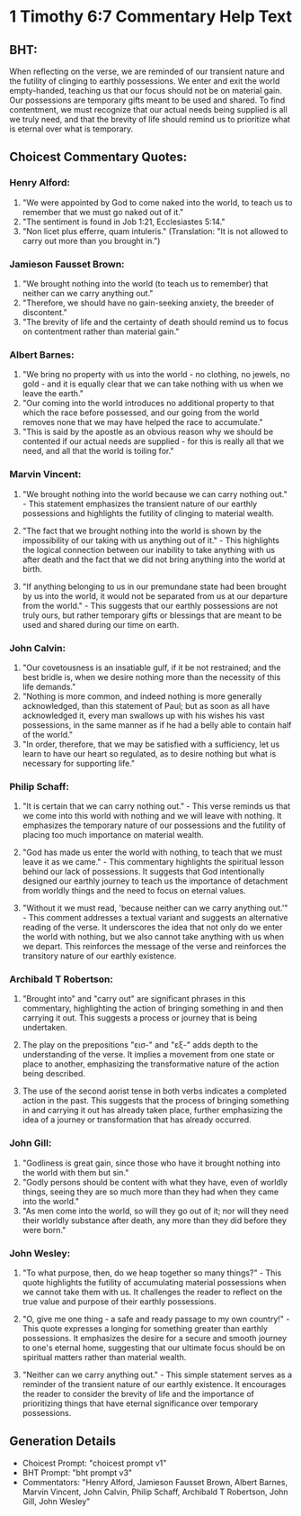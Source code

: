 # 1 Timothy 6:7 Commentary Help Text

## BHT:
When reflecting on the verse, we are reminded of our transient nature and the futility of clinging to earthly possessions. We enter and exit the world empty-handed, teaching us that our focus should not be on material gain. Our possessions are temporary gifts meant to be used and shared. To find contentment, we must recognize that our actual needs being supplied is all we truly need, and that the brevity of life should remind us to prioritize what is eternal over what is temporary.

## Choicest Commentary Quotes:
### Henry Alford:
1. "We were appointed by God to come naked into the world, to teach us to remember that we must go naked out of it."
2. "The sentiment is found in Job 1:21, Ecclesiastes 5:14."
3. "Non licet plus efferre, quam intuleris." (Translation: "It is not allowed to carry out more than you brought in.")

### Jamieson Fausset Brown:
1. "We brought nothing into the world (to teach us to remember) that neither can we carry anything out." 
2. "Therefore, we should have no gain-seeking anxiety, the breeder of discontent."
3. "The brevity of life and the certainty of death should remind us to focus on contentment rather than material gain."

### Albert Barnes:
1. "We bring no property with us into the world - no clothing, no jewels, no gold - and it is equally clear that we can take nothing with us when we leave the earth."
2. "Our coming into the world introduces no additional property to that which the race before possessed, and our going from the world removes none that we may have helped the race to accumulate."
3. "This is said by the apostle as an obvious reason why we should be contented if our actual needs are supplied - for this is really all that we need, and all that the world is toiling for."

### Marvin Vincent:
1. "We brought nothing into the world because we can carry nothing out." - This statement emphasizes the transient nature of our earthly possessions and highlights the futility of clinging to material wealth.

2. "The fact that we brought nothing into the world is shown by the impossibility of our taking with us anything out of it." - This highlights the logical connection between our inability to take anything with us after death and the fact that we did not bring anything into the world at birth.

3. "If anything belonging to us in our premundane state had been brought by us into the world, it would not be separated from us at our departure from the world." - This suggests that our earthly possessions are not truly ours, but rather temporary gifts or blessings that are meant to be used and shared during our time on earth.

### John Calvin:
1. "Our covetousness is an insatiable gulf, if it be not restrained; and the best bridle is, when we desire nothing more than the necessity of this life demands."
2. "Nothing is more common, and indeed nothing is more generally acknowledged, than this statement of Paul; but as soon as all have acknowledged it, every man swallows up with his wishes his vast possessions, in the same manner as if he had a belly able to contain half of the world."
3. "In order, therefore, that we may be satisfied with a sufficiency, let us learn to have our heart so regulated, as to desire nothing but what is necessary for supporting life."

### Philip Schaff:
1. "It is certain that we can carry nothing out." - This verse reminds us that we come into this world with nothing and we will leave with nothing. It emphasizes the temporary nature of our possessions and the futility of placing too much importance on material wealth.

2. "God has made us enter the world with nothing, to teach that we must leave it as we came." - This commentary highlights the spiritual lesson behind our lack of possessions. It suggests that God intentionally designed our earthly journey to teach us the importance of detachment from worldly things and the need to focus on eternal values.

3. "Without it we must read, 'because neither can we carry anything out.'" - This comment addresses a textual variant and suggests an alternative reading of the verse. It underscores the idea that not only do we enter the world with nothing, but we also cannot take anything with us when we depart. This reinforces the message of the verse and reinforces the transitory nature of our earthly existence.

### Archibald T Robertson:
1. "Brought into" and "carry out" are significant phrases in this commentary, highlighting the action of bringing something in and then carrying it out. This suggests a process or journey that is being undertaken.

2. The play on the prepositions "εισ-" and "εξ-" adds depth to the understanding of the verse. It implies a movement from one state or place to another, emphasizing the transformative nature of the action being described.

3. The use of the second aorist tense in both verbs indicates a completed action in the past. This suggests that the process of bringing something in and carrying it out has already taken place, further emphasizing the idea of a journey or transformation that has already occurred.

### John Gill:
1. "Godliness is great gain, since those who have it brought nothing into the world with them but sin."
2. "Godly persons should be content with what they have, even of worldly things, seeing they are so much more than they had when they came into the world."
3. "As men come into the world, so will they go out of it; nor will they need their worldly substance after death, any more than they did before they were born."

### John Wesley:
1. "To what purpose, then, do we heap together so many things?" - This quote highlights the futility of accumulating material possessions when we cannot take them with us. It challenges the reader to reflect on the true value and purpose of their earthly possessions.

2. "O, give me one thing - a safe and ready passage to my own country!" - This quote expresses a longing for something greater than earthly possessions. It emphasizes the desire for a secure and smooth journey to one's eternal home, suggesting that our ultimate focus should be on spiritual matters rather than material wealth.

3. "Neither can we carry anything out." - This simple statement serves as a reminder of the transient nature of our earthly existence. It encourages the reader to consider the brevity of life and the importance of prioritizing things that have eternal significance over temporary possessions.


## Generation Details
- Choicest Prompt: "choicest prompt v1"
- BHT Prompt: "bht prompt v3"
- Commentators: "Henry Alford, Jamieson Fausset Brown, Albert Barnes, Marvin Vincent, John Calvin, Philip Schaff, Archibald T Robertson, John Gill, John Wesley"
